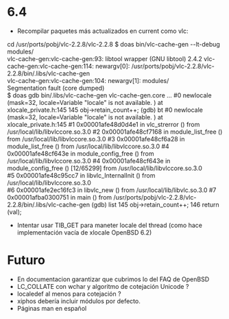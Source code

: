 
6.4
===
* Recompilar paquetes más actualizados en current como vlc:

cd /usr/ports/pobj/vlc-2.2.8/vlc-2.2.8
$ doas bin/vlc-cache-gen --lt-debug modules/                                                                                                               
vlc-cache-gen:vlc-cache-gen:93: libtool wrapper (GNU libtool) 2.4.2
vlc-cache-gen:vlc-cache-gen:114: newargv[0]: /usr/ports/pobj/vlc-2.2.8/vlc-2.2.8/bin/.libs/vlc-cache-gen                                                       
vlc-cache-gen:vlc-cache-gen:104: newargv[1]: modules/                                                                                                          
Segmentation fault (core dumped)  
$ doas gdb bin/.libs/vlc-cache-gen vlc-cache-gen.core
...
#0  newlocale (mask=32, locale=Variable "locale" is not available.
) at xlocale_private.h:145
145             obj->retain_count++;
(gdb) bt
#0  newlocale (mask=32, locale=Variable "locale" is not available.
) at xlocale_private.h:145
#1  0x00001afe48d0d4e1 in vlc_strerror ()
   from /usr/local/lib/libvlccore.so.3.0
#2  0x00001afe48cf7168 in module_list_free ()
   from /usr/local/lib/libvlccore.so.3.0
#3  0x00001afe48cf6a28 in module_list_free ()
   from /usr/local/lib/libvlccore.so.3.0
#4  0x00001afe48cf643e in module_config_free ()
   from /usr/local/lib/libvlccore.so.3.0
#4  0x00001afe48cf643e in module_config_free ()                                                                                                       [12/65299]
   from /usr/local/lib/libvlccore.so.3.0                                                                                                                       
#5  0x00001afe48c95cc7 in libvlc_InternalInit ()
   from /usr/local/lib/libvlccore.so.3.0                                                                                                                       
#6  0x00001afe2ec16fc3 in libvlc_new ()
   from /usr/local/lib/libvlc.so.3.0
#7  0x00001afba0300751 in main ()
   from /usr/ports/pobj/vlc-2.2.8/vlc-2.2.8/bin/.libs/vlc-cache-gen
(gdb) list
145             obj->retain_count++;
146             return (val);


* Intentar usar TIB_GET para maneter locale del thread (como hace
  implementación vacía de xlocale OpenBSD 6.2)

Futuro
======
* En documentacion garantizar que cubrimos lo del FAQ de OpenBSD
* LC_COLLATE con wchar y algoritmo de cotejación Unicode ?
* localedef al menos para cotejación ?
* xiphos debería incluir módulos por defecto.
* Páginas man en español

